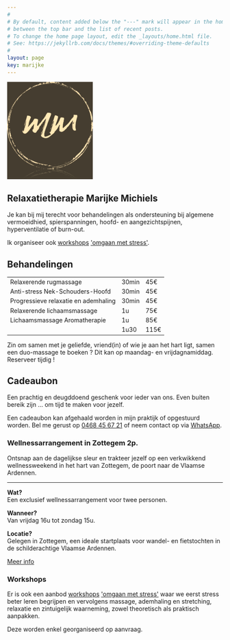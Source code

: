 ```yaml
---
#
# By default, content added below the "---" mark will appear in the home page
# between the top bar and the list of recent posts.
# To change the home page layout, edit the _layouts/home.html file.
# See: https://jekyllrb.com/docs/themes/#overriding-theme-defaults
#
layout: page
key: marijke
---
```


<section class="intro">

  <img src="assets/images/logo_marijke_michiels_transparant.png" width="200px" style="filter: invert(0.8) sepia(100%); margin-left: auto; margin-right: auto"/>

  <h1>Relaxatietherapie Marijke Michiels</h1>

  <p>Je kan bij mij terecht voor behandelingen als ondersteuning bij
     algemene vermoeidhied, spierspanningen, hoofd- en aangezichtspijnen,
     hyperventilatie of burn-out.</p>

  <p>
    Ik organiseer ook <a href="/workshops/">workshops</a> <a href="/workshops/">'omgaan met stress'</a>.
  </p>

</section>

<section class="behandelingen">
<h1>Behandelingen</h1>

<table>
  <tr>
    <td>Relaxerende rugmassage</td>
    <td class="align-left">30min</td>
    <td class="align-right">45€</td>
  </tr>
  <tr>
    <td>Anti-stress Nek-Schouders-Hoofd</td>
    <td class="align-left">30min</td>
    <td class="align-right">45€</td>
  </tr>
  <tr>
    <td>Progressieve relaxatie en ademhaling</td>
    <td class="align-left">30min</td>
    <td class="align-right">45€</td>
  </tr>
  <tr>
    <td>Relaxerende lichaamsmassage</td>
    <td class="align-left">1u</td>
    <td class="align-right">75€</td>
  </tr>
  <tr>
    <td>Lichaamsmassage Aromatherapie</td>
    <td class="align-left">1u</td>
    <td class="align-right">85€</td>
  </tr>
  <tr>
    <td></td>
    <td class="align-left">1u30</td>
    <td class="align-right">115€</td>
  </tr>
</table>

<p class="note">
  Zin om samen met je geliefde, vriend(in) of wie je aan het hart ligt, samen een duo-massage te boeken ? Dit kan op maandag- en vrijdagnamiddag. Reserveer tijdig !
</p>
</section>

<section class="cadeaubon">
<h1>Cadeaubon</h1>

<p>Een prachtig en deugddoend geschenk voor ieder van ons.
   Even buiten bereik zijn … om tijd te maken voor jezelf.</p>

<p>Een cadeaubon kan afgehaald worden in mijn praktijk of opgestuurd worden.
   Bel me gerust op <a href="tel:+32 468 45 67 21">0468 45 67 21</a>
   of neem contact op via <a class="whatsapp" href="https://wa.me/{{ site.footer.whatsapp }}">WhatsApp</a>.
</p>

<section class="wellnessarrangement">
<h1>Wellnessarrangement in Zottegem 2p.</h1>

<p>Ontsnap aan de dagelijkse sleur en trakteer jezelf op een verkwikkend wellnessweekend in het hart van Zottegem, de poort naar de Vlaamse Ardennen. </p>
<hr>
<p><strong>Wat?</strong><br>Een exclusief wellnessarrangement voor twee personen.</p>
<p><strong>Wanneer?</strong><br>Van vrijdag 16u tot zondag 15u.</p>
<p><strong>Locatie?</strong><br>Gelegen in Zottegem, een ideale startplaats voor wandel- en fietstochten in de schilderachtige Vlaamse Ardennen.</p>

<p><a href="arrangement">Meer info</a></p>

</section>

<section class="workshops">
<h1>Workshops</h1>

<p>
  Er is ook een aanbod <a href="workshops">workshops</a> <a href="workshops">'omgaan met stress'</a> waar we eerst stress beter
  leren begrijpen en vervolgens massage, ademhaling en stretching,
  relaxatie en zintuigelijk waarneming, zowel theoretisch als praktisch aanpakken.
</p>

<p>Deze worden enkel georganiseerd op aanvraag.</p>

<!--
<p>Het stress-release traject bestaat uit 1 <a href="workshops#basis">basis opleiding</a>
   en 4 praktijkgerichte <a href="workshops#workshops">workshops</a>.
   Deze gaan door in kleine groepjes van maximaal 4 personen.
 </p>

<table>
  <tr>
    <td><a href="workshops#basis">Stress begrijpen (basis opleiding)</a></td>
    <td class="align-left">2.5u</td>
    <td class="align-right">75€/persoon</td>
  </tr>
  <tr>
    <td><a href="workshops#massage">Massagetechnieken Nek, Schouders Hoofd</a></td>
    <td class="align-left">6u</td>
    <td class="align-right">245€/persoon</td>
  </tr>
  <tr>
    <td><a href="workshops#ademhaling">Ademhaling, Hartcoherentie en Stretching</a></td>
    <td class="align-left">3u</td>
    <td class="align-right">125€/persoon</td>
  </tr>
  <tr>
    <td><a href="workshops#relaxatie">Relaxatie, Visuaslisatie en Zintuigelijke waarneming</a></td>
    <td class="align-left">3u</td>
    <td class="align-right">125€/persoon</td>
  </tr>
</table>
 -->
</section>

